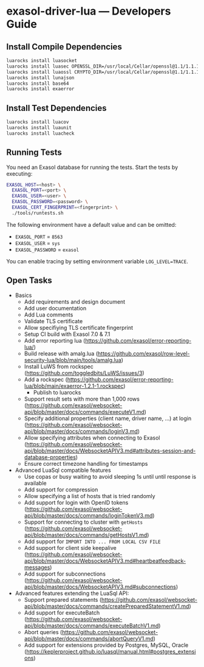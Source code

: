 # exasol-driver-lua &mdash; Developers Guide

## Install Compile Dependencies

```sh
luarocks install luasocket
luarocks install luasec OPENSSL_DIR=/usr/local/Cellar/openssl@1.1/1.1.1m/
luarocks install luaossl CRYPTO_DIR=/usr/local/Cellar/openssl@1.1/1.1.1m/ OPENSSL_DIR=/usr/local/Cellar/openssl@1.1/1.1.1m/
luarocks install lunajson
luarocks install base64
luarocks install exaerror
```

## Install Test Dependencies

```sh
luarocks install luacov
luarocks install luaunit
luarocks install luacheck
```

## Running Tests

You need an Exasol database for running the tests. Start the tests by executing:

```sh
EXASOL_HOST=<host> \
  EXASOL_PORT=<port> \
  EXASOL_USER=<user> \
  EXASOL_PASSWORD=<password> \
  EXASOL_CERT_FINGERPRINT=<fingerprint> \
  ./tools/runtests.sh
```

The following environment have a default value and can be omitted:

* `EXASOL_PORT` = `8563`
* `EXASOL_USER` = `sys`
* `EXASOL_PASSWORD` = `exasol`

You can enable tracing by setting environment variable `LOG_LEVEL=TRACE`.

## Open Tasks

* Basics
    * Add requirements and design document
    * Add user documentation
    * Add Lua comments
    * Validate TLS certificate
    * Allow specifiying TLS certificate fingerprint
    * Setup CI build with Exasol 7.0 & 7.1
    * Add error reporting lua (https://github.com/exasol/error-reporting-lua/)
    * Build release with amalg.lua (https://github.com/exasol/row-level-security-lua/blob/main/tools/amalg.lua)
    * Install LuWS from rockspec (https://github.com/toggledbits/LuWS/issues/3)
    * Add a rockspec (https://github.com/exasol/error-reporting-lua/blob/main/exaerror-1.2.1-1.rockspec)
        * Publish to luarocks
    * Support result sets with more than 1,000 rows (https://github.com/exasol/websocket-api/blob/master/docs/commands/executeV1.md)
    * Specify additional properties (client name, driver name, ...) at login (https://github.com/exasol/websocket-api/blob/master/docs/commands/loginV3.md)
    * Allow specifying attributes when connecting to Exasol (https://github.com/exasol/websocket-api/blob/master/docs/WebsocketAPIV3.md#attributes-session-and-database-properties)
    * Ensure correct timezone handling for timestamps
* Advanced LuaSql compatible features
    * Use copas or busy waiting to avoid sleeping 1s until until response is available
    * Add support for compression
    * Allow specifying a list of hosts that is tried randomly
    * Add support for login with OpenID tokens (https://github.com/exasol/websocket-api/blob/master/docs/commands/loginTokenV3.md)
    * Support for connecting to cluster with `getHosts` (https://github.com/exasol/websocket-api/blob/master/docs/commands/getHostsV1.md)
    * Add support for `IMPORT INTO ... FROM LOCAL CSV FILE`
    * Add support for client side keepalive (https://github.com/exasol/websocket-api/blob/master/docs/WebsocketAPIV3.md#heartbeatfeedback-messages)
    * Add support for subconnections (https://github.com/exasol/websocket-api/blob/master/docs/WebsocketAPIV3.md#subconnections)
* Advanced features extending the LuaSql API:
    * Support prepared statements (https://github.com/exasol/websocket-api/blob/master/docs/commands/createPreparedStatementV1.md)
    * Add support for executeBatch (https://github.com/exasol/websocket-api/blob/master/docs/commands/executeBatchV1.md)
    * Abort queries (https://github.com/exasol/websocket-api/blob/master/docs/commands/abortQueryV1.md)
    * Add support for extensions provided by Postgres, MySQL, Oracle (https://keplerproject.github.io/luasql/manual.html#postgres_extensions)
